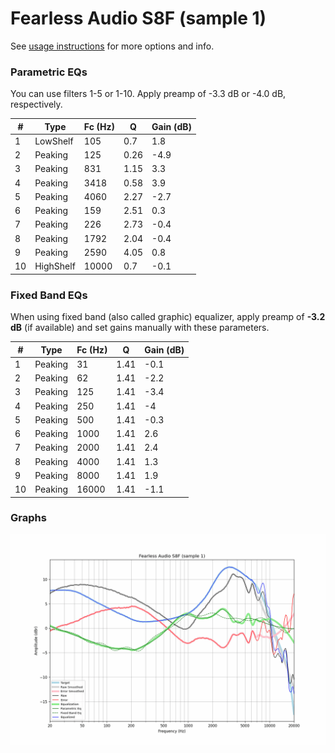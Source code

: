 # Fearless Audio S8F (sample 1)
See [usage instructions](https://github.com/jaakkopasanen/AutoEq#usage) for more options and info.

### Parametric EQs
You can use filters 1-5 or 1-10. Apply preamp of -3.3 dB or -4.0 dB, respectively.

|   # | Type      |   Fc (Hz) |    Q |   Gain (dB) |
|-----|-----------|-----------|------|-------------|
|   1 | LowShelf  |       105 | 0.7  |         1.8 |
|   2 | Peaking   |       125 | 0.26 |        -4.9 |
|   3 | Peaking   |       831 | 1.15 |         3.3 |
|   4 | Peaking   |      3418 | 0.58 |         3.9 |
|   5 | Peaking   |      4060 | 2.27 |        -2.7 |
|   6 | Peaking   |       159 | 2.51 |         0.3 |
|   7 | Peaking   |       226 | 2.73 |        -0.4 |
|   8 | Peaking   |      1792 | 2.04 |        -0.4 |
|   9 | Peaking   |      2590 | 4.05 |         0.8 |
|  10 | HighShelf |     10000 | 0.7  |        -0.1 |

### Fixed Band EQs
When using fixed band (also called graphic) equalizer, apply preamp of **-3.2 dB** (if available) and set gains manually with these parameters.

|   # | Type    |   Fc (Hz) |    Q |   Gain (dB) |
|-----|---------|-----------|------|-------------|
|   1 | Peaking |        31 | 1.41 |        -0.1 |
|   2 | Peaking |        62 | 1.41 |        -2.2 |
|   3 | Peaking |       125 | 1.41 |        -3.4 |
|   4 | Peaking |       250 | 1.41 |        -4   |
|   5 | Peaking |       500 | 1.41 |        -0.3 |
|   6 | Peaking |      1000 | 1.41 |         2.6 |
|   7 | Peaking |      2000 | 1.41 |         2.4 |
|   8 | Peaking |      4000 | 1.41 |         1.3 |
|   9 | Peaking |      8000 | 1.41 |         1.9 |
|  10 | Peaking |     16000 | 1.41 |        -1.1 |

### Graphs
![](./Fearless%20Audio%20S8F%20(sample%201).png)
